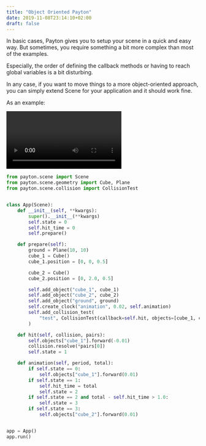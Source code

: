 ```yaml
---
title: "Object Oriented Payton"
date: 2019-11-08T23:14:10+02:00
draft: false
---
```


In basic cases, Payton gives you to setup your scene in a quick and easy way. But sometimes, you require something a bit more complex than most of the examples.

Especially, the order of defining the callback methods or having to reach global variables is a bit disturbing. 

In any case, if you want to move things to a more object-oriented approach, you can simply extend Scene for your application and it should work fine.

As an example:

<video controls="controls">
  <source type="video/mp4" src="/animations.mp4"></source>
  <p>Your browser does not support the video element.</p>
</video>


```python
from payton.scene import Scene
from payton.scene.geometry import Cube, Plane
from payton.scene.collision import CollisionTest


class App(Scene):
    def __init__(self, **kwargs):
        super().__init__(**kwargs)
        self.state = 0
        self.hit_time = 0
        self.prepare()

    def prepare(self):
        ground = Plane(10, 10)
        cube_1 = Cube()
        cube_1.position = [0, 0, 0.5]

        cube_2 = Cube()
        cube_2.position = [0, 2.0, 0.5]

        self.add_object("cube_1", cube_1)
        self.add_object("cube_2", cube_2)
        self.add_object("ground", ground)
        self.create_clock("animation", 0.02, self.animation)
        self.add_collision_test(
            "test", CollisionTest(callback=self.hit, objects=[cube_1, cube_2])
        )

    def hit(self, collision, pairs):
        self.objects["cube_1"].forward(-0.01)
        collision.resolve(*pairs[0])
        self.state = 1

    def animation(self, period, total):
        if self.state == 0:
            self.objects["cube_1"].forward(0.01)
        if self.state == 1:
            self.hit_time = total
            self.state = 2
        if self.state == 2 and total - self.hit_time > 1.0:
            self.state = 3
        if self.state == 3:
            self.objects["cube_2"].forward(0.01)


app = App()
app.run()
```
